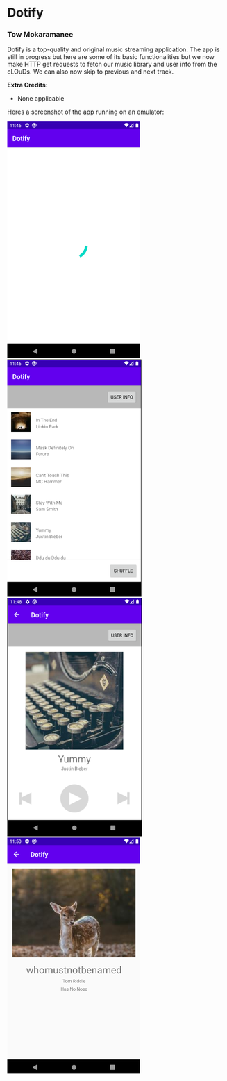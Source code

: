 # Dotify
### Tow Mokaramanee

Dotify is a top-quality and original music streaming application. The app is still in progress but here are some of its basic functionalities but we now make HTTP get requests to fetch our music library and user info from the cLOuDs. We can also now skip to previous and next track.

**Extra Credits:**
- None applicable

Heres a screenshot of the app running on an emulator:


![Emulator screenshot on startup](imgs/hw4_1.png) ![Emulator after songs fetched](imgs/hw4_2.png) ![Emulator screenshot on music player](imgs/hw4_3.png) ![Emulator screenshot of user info view](imgs/hw4_4.png)
